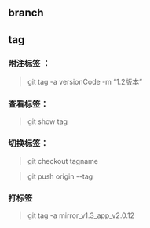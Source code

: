 ## branch 

## tag 
### 附注标签 ：  
> git tag -a versionCode -m “1.2版本”  
### 查看标签：
> git show tag   
### 切换标签：
> git checkout tagname  

> git push origin --tag 
### 打标签
> git tag -a mirror_v1.3_app_v2.0.12
